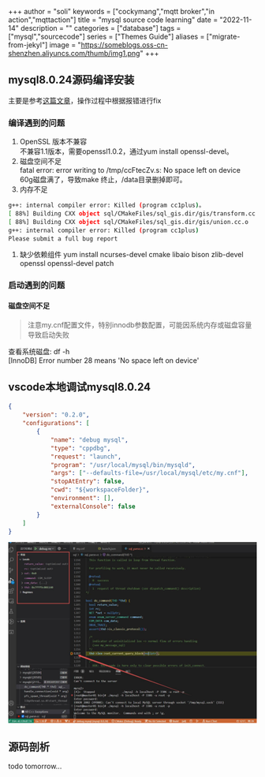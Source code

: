 +++
author = "soli"
keywords = ["cockymang","mqtt broker","in action","mqttaction"]
title = "mysql source code learning"
date = "2022-11-14"
description = ""
categories = ["database"]
tags = ["mysql","sourcecode"]
series = ["Themes Guide"]
aliases = ["migrate-from-jekyl"]
image = "https://someblogs.oss-cn-shenzhen.aliyuncs.com/thumb/img1.png"
+++
<!--more-->
## mysql8.0.24源码编译安装
主要是参考[这篇文章](https://www.cnblogs.com/jhno1/p/15324343.html#autoid-0-8-0)，操作过程中根据报错进行fix
### 编译遇到的问题
1. OpenSSL 版本不兼容<br>
不兼容1.1版本，需要openssl1.0.2，通过yum install openssl-devel。<br>
2. 磁盘空间不足<br>
fatal error: error writing to /tmp/ccFtecZv.s: No space left on device<br>
60g磁盘满了，导致make 终止，/data目录删掉即可。<br>
3. 内存不足<br>
```sh
g++: internal compiler error: Killed (program cc1plus)。
[ 88%] Building CXX object sql/CMakeFiles/sql_gis.dir/gis/transform.cc.o
[ 88%] Building CXX object sql/CMakeFiles/sql_gis.dir/gis/union.cc.o
g++: internal compiler error: Killed (program cc1plus)
Please submit a full bug report
```
1. 缺少依赖组件
yum install ncurses-devel cmake libaio bison zlib-devel openssl openssl-devel patch
### 启动遇到的问题
#### 磁盘空间不足
> 注意my.cnf配置文件，特别innodb参数配置，可能因系统内存或磁盘容量导致启动失败

查看系统磁盘: df -h<br>
[InnoDB] Error number 28 means 'No space left on device'
## vscode本地调试mysql8.0.24
```json
{
    "version": "0.2.0",
    "configurations": [
        {
            "name": "debug mysql",
            "type": "cppdbg",
            "request": "launch",
            "program": "/usr/local/mysql/bin/mysqld",
            "args": ["--defaults-file=/usr/local/mysql/etc/my.cnf"],
            "stopAtEntry": false,
            "cwd": "${workspaceFolder}",
            "environment": [],
            "externalConsole": false
        }
    ]
}
```
![static/mysql-debug-capture](static/mysql-debug-capture.jpg)
## 源码剖析
todo tomorrow...